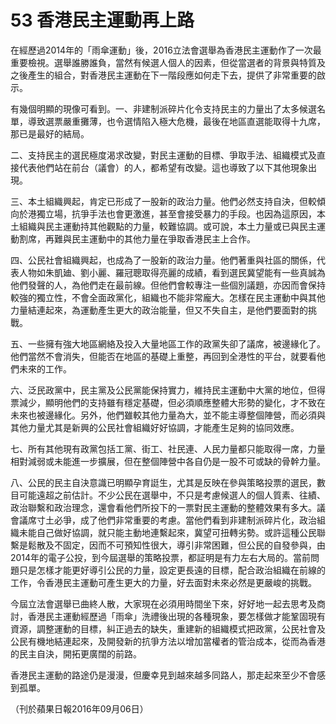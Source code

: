 # 53 香港民主運動再上路

在經歷過2014年的「雨傘運動」後，2016立法會選舉為香港民主運動作了一次最重要檢視。選舉誰勝誰負，當然有候選人個人的因素，但從當選者的背景與特質及之後產生的組合，對香港民主運動在下一階段應如何走下去，提供了非常重要的啟示。

有幾個明顯的現像可看到。一、非建制派碎片化令支持民主的力量出了太多候選名單，導致選票嚴重攤薄，也令選情陷入極大危機，最後在地區直選能取得十九席，那已是最好的結局。

二、支持民主的選民極度渴求改變，對民主運動的目標、爭取手法、組織模式及直接代表他們站在前台（議會）的人，都希望有改變。這也導致了以下其他現象出現。

三、本土組織興起，肯定已形成了一股新的政治力量。他們必然支持自決，但較傾向於港獨立場，抗爭手法也會更激進，甚至會接受暴力的手段。也因為這原因，本土組織與民主運動持其他觀點的力量，較難協調。或可說，本土力量或已與民主運動割席，再難與民主運動中的其他力量在爭取香港民主上合作。

四、公民社會組織興起，也成為了一股新的政治力量。他們著重與社區的關係，代表人物如朱凱廸、劉小麗、羅冠聰取得亮麗的成績，看到選民冀望能有一些真誠為他們發聲的人，為他們走在最前線。但他們會較專注一些個別議題，亦因而會保持較強的獨立性，不會全面政黨化，組織也不能非常龐大。怎樣在民主運動中與其他力量結連起來，為運動產生更大的政治能量，但又不失自主，是他們要面對的挑戰。

五、一些擁有強大地區網絡及投入大量地區工作的政黨失卻了議席，被邊緣化了。他們當然不會消失，但能否在地區的基礎上重整，再回到全港性的平台，就要看他們未來的工作。

六、泛民政黨中，民主黨及公民黨能保持實力，維持民主運動中大黨的地位，但得票減少，顯明他們的支持雖有穩定基礎，但必須順應整體大形勢的變化，才不致在未來也被邊緣化。另外，他們雖較其他力量為大，並不能主導整個陣營，而必須與其他力量尤其是新興的公民社會組織好好協調，才能產生足夠的協同效應。

七、所有其他現有政黨包括工黨、街工、社民連、人民力量都只能取得一席，力量相對減弱或未能進一步擴展，但在整個陣營中各自仍是一股不可或缺的骨幹力量。

八、公民的民主自決意識已明顯孕育誔生，尤其是反映在參與策略投票的選民，數目可能遠超之前估計。不少公民在選舉中，不只是考慮候選人的個人質素、往績、政治聯繫和政治理念，還會看他們所投下的一票對民主運動的整體效果有多大。議會議席寸土必爭，成了他們非常重要的考慮。當他們看到非建制派碎片化，政治組織未能自己做好協調，就只能主動地連繫起來，冀望可扭轉劣勢。或許這種公民聯繫是鬆散及不固定，因而不可預知性很大，導引非常困難，但公民的自發參與，由2014年的電子公投，到今屆選舉的策略投票，都証明是有力左右大局的。當前問題只是怎樣才能更好導引公民的力量，設定更長遠的目標，配合政治組織在前線的工作，令香港民主運動可產生更大的力量，好去面對未來必然是更嚴峻的挑戰。

今屆立法會選舉已曲終人散，大家現在必須用時間坐下來，好好地一起去思考及商討，香港民主運動經歷過「雨傘」洗禮後出現的各種現象，要怎樣做才能鞏固現有資源，調整運動的目標，糾正過去的缺失，重建新的組織模式把政黨，公民社會及公民有機地結連起來，及開發新的抗爭方法以增加當權者的管治成本，從而為香港的民主自決，開拓更廣闊的前路。

香港民主運動的路途仍是漫漫，但慶幸見到越來越多同路人，那走起來至少不會感到孤單。

（刊於蘋果日報2016年09月06日）

